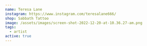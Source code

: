 ```yaml
---
name: Teresa Lane
instagram: https://www.instagram.com/teresalane666/
shop: Sabbath Tattoo
image: /assets/images/screen-shot-2022-12-20-at-10.36.27-am.png
tags:
  - artist
active: true
---
```

